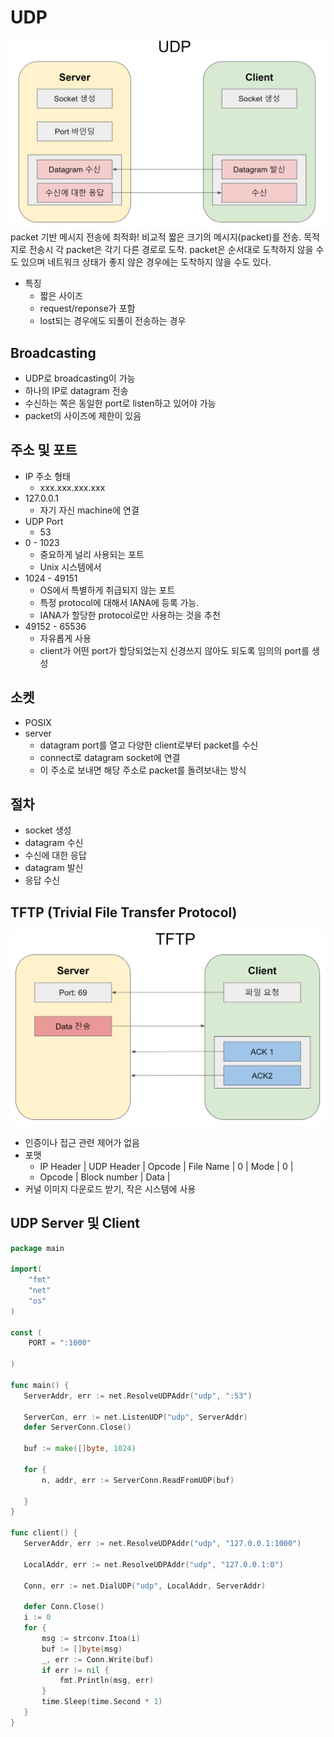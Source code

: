 # UDP
![](../img/udp/udp.png)
packet 기반 메시지 전송에 최적화!
비교적 짧은 크기의 메시지(packet)를 전송.
목적지로 전송시 각 packet은 각기 다른 경로로 도착.
packet은 순서대로 도착하지 않을 수도 있으며 네트워크 상태가 좋지 않은 경우에는 도착하지 않을 수도 있다.

 * 특징
   * 짧은 사이즈
   * request/reponse가 포함
   * lost되는 경우에도 되풀이 전송하는 경우

## Broadcasting
 * UDP로 broadcasting이 가능
 * 하나의 IP로 datagram 전송
 * 수신하는 쪽은 동일한 port로 listen하고 있어야 가능
 * packet의 사이즈에 제한이 있음

## 주소 및 포트
 * IP 주소 형태
   * xxx.xxx.xxx.xxx
 * 127.0.0.1
   * 자기 자신 machine에 연결
 * UDP Port
   * 53
 * 0 - 1023
   * 중요하게 널리 사용되는 포트
   * Unix 시스템에서 
 * 1024 - 49151
   * OS에서 특별하게 취급되지 않는 포트
   * 특정 protocol에 대해서 IANA에 등록 가능.
   * IANA가 할당한 protocol로만 사용하는 것을 추천
 * 49152 - 65536
   * 자유롭게 사용
   * client가 어떤 port가 할당되었는지 신경쓰지 않아도 되도록 임의의 port를 생성
    
## 소켓
 * POSIX
 * server
   * datagram port를 열고 다양한 client로부터 packet를 수신
   * connect로 datagram socket에 연결
   * 이 주소로 보내면 해당 주소로 packet를 돌려보내는 방식
## 절차
 * socket 생성
 * datagram 수신
 * 수신에 대한 응답
 * datagram 발신
 * 응답 수신

## TFTP (Trivial File Transfer Protocol)
![](../img/udp/tftp.png)   
 * 인증이나 접근 관련 제어가 없음
 * 포맷
   * IP Header | UDP Header | Opcode | File Name | 0 | Mode | 0 |
   * Opcode | Block number | Data |
 * 커널 이미지 다운로드 받기, 작은 시스템에 사용


## UDP Server 및 Client
 ```go
 package main

 import(
     "fmt"
     "net"
     "os"
 )

 const (
     PORT = ":1000"

 )

func main() {
    ServerAddr, err := net.ResolveUDPAddr("udp", ":53")

    ServerCon, err := net.ListenUDP("udp", ServerAddr)
    defer ServerConn.Close()

    buf := make([]byte, 1024)

    for {
        n, addr, err := ServerConn.ReadFromUDP(buf)

    }
}

func client() {
    ServerAddr, err := net.ResolveUDPAddr("udp", "127.0.0.1:1000")

    LocalAddr, err := net.ResolveUDPAddr("udp", "127.0.0.1:0")

    Conn, err := net.DialUDP("udp", LocalAddr, ServerAddr)

    defer Conn.Close()
    i := 0
    for {
        msg := strconv.Itoa(i)
        buf := []byte(msg)
        _, err := Conn.Write(buf)
        if err != nil {
            fmt.Println(msg, err)
        }
        time.Sleep(time.Second * 1)
    }
}
 ```